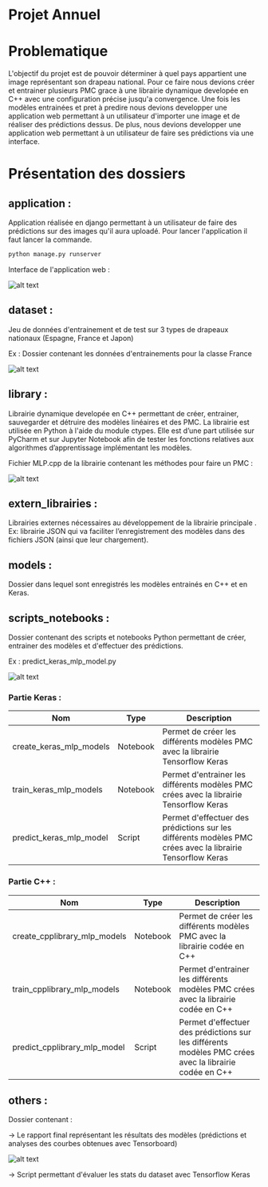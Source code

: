 # Projet Annuel



# Problematique

L'objectif du projet est de pouvoir déterminer à quel pays appartient une image représentant son drapeau national.
Pour ce faire nous devions créer et entrainer plusieurs PMC grace à une librairie dynamique developée en C++ avec une configuration précise jusqu'a convergence. Une fois les modèles entrainées et pret à predire nous devions developper une application web permettant à un utilisateur d'importer une image et de réaliser des prédictions dessus.
De plus, nous devions developper une application web permettant à un utilisateur de faire ses prédictions via une interface.


# Présentation des dossiers

## application :

Application réalisée en django permettant à un utilisateur de faire des prédictions sur des images qu'il aura uploadé.
Pour lancer l'application il faut lancer la commande.

```bash
python manage.py runserver
```

Interface de l'application web :


![alt text](https://i.ibb.co/CBgdX19/appli-screen.png)


## dataset :

Jeu de données d'entrainement et de test sur 3 types de drapeaux nationaux (Espagne, France et Japon)

Ex : Dossier contenant les données d'entrainements pour la classe France


![alt text](https://i.postimg.cc/Pxd1rTc5/dataset-screen.png)


## library :

Librairie dynamique developée en C++ permettant de créer, entrainer, sauvegarder et détruire des modèles linéaires et des PMC.
La librairie est utilisée en Python à l'aide du module ctypes. Elle est d’une part utilisée sur PyCharm et sur Jupyter Notebook afin de tester les fonctions relatives aux algorithmes d’apprentissage
implémentant les modèles. 

Fichier MLP.cpp de la librairie contenant les méthodes pour faire un PMC :

![alt text](https://i.postimg.cc/bvRsBSTN/cpplib-screen.png)


## extern_librairies :

Librairies externes nécessaires au développement de la librairie principale . Ex: librairie JSON qui va faciliter l’enregistrement des modèles dans des fichiers JSON (ainsi que leur chargement).


## models : 

Dossier dans lequel sont enregistrés les modèles entrainés en C++ et en Keras.


## scripts_notebooks :

Dossier contenant des scripts et notebooks Python permettant de créer, entrainer des modèles et d'effectuer des prédictions.

Ex : predict_keras_mlp_model.py 

![alt text](https://i.ibb.co/qpCv6TT/coding-screen.png)


### Partie Keras :

| Nom | Type | Description |
| ------|-----|-----|
| create_keras_mlp_models | Notebook| Permet de créer les différents modèles PMC avec la librairie Tensorflow Keras |
| train_keras_mlp_models | Notebook | Permet d'entrainer les différents modèles PMC crées avec la librairie Tensorflow Keras |
| predict_keras_mlp_model | Script | Permet d'effectuer des prédictions sur les différents modèles PMC crées avec la librairie Tensorflow Keras |


### Partie C++ :

| Nom | Type | Description |
| ------|-----|-----|
| create_cpplibrary_mlp_models| Notebook| Permet de créer les différents modèles PMC avec la librairie codée en C++ |
| train_cpplibrary_mlp_models| Notebook | Permet d'entrainer les différents modèles PMC crées avec la librairie codée en C++ |
| predict_cpplibrary_mlp_model| Script | Permet d'effectuer des prédictions sur les différents modèles PMC crées avec la librairie codée en C++ |


## others : 

Dossier contenant :

-> Le rapport final représentant les résultats des modèles (prédictions et analyses des courbes obtenues avec Tensorboard)


![alt text](https://i.ibb.co/gJZRCtZ/rapport-screen.png)


-> Script permettant d'évaluer les stats du dataset avec Tensorflow Keras







